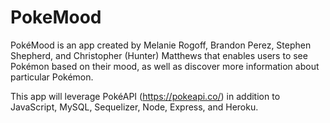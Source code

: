 # PokeMood
PokéMood is an app created by Melanie Rogoff, Brandon Perez, Stephen Shepherd, and Christopher (Hunter) Matthews that enables users to see Pokémon based on their mood, as well as discover more information about particular Pokémon. 


This app will leverage PokéAPI (https://pokeapi.co/) in addition to JavaScript, MySQL, Sequelizer, Node, Express, and Heroku. 
